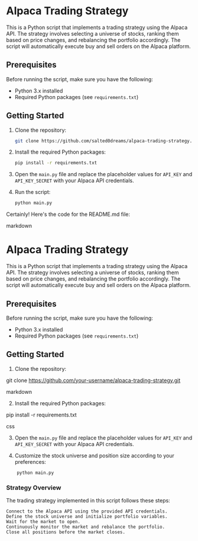 # Alpaca Trading Strategy

This is a Python script that implements a trading strategy using the Alpaca API. The strategy involves selecting a universe of stocks, ranking them based on price changes, and rebalancing the portfolio accordingly. The script will automatically execute buy and sell orders on the Alpaca platform.

## Prerequisites

Before running the script, make sure you have the following:

- Python 3.x installed
- Required Python packages (see `requirements.txt`)

## Getting Started

1. Clone the repository:

    ```bash
    git clone https://github.com/salted0dreams/alpaca-trading-strategy.git
    ```


2. Install the required Python packages:

    ```bash
    pip install -r requirements.txt
    ```


3. Open the `main.py` file and replace the placeholder values for `API_KEY` and `API_KEY_SECRET` with your Alpaca API credentials.


4. Run the script:

    ```bash
    python main.py
    ```

Certainly! Here's the code for the README.md file:

markdown

# Alpaca Trading Strategy

This is a Python script that implements a trading strategy using the Alpaca API. The strategy involves selecting a universe of stocks, ranking them based on price changes, and rebalancing the portfolio accordingly. The script will automatically execute buy and sell orders on the Alpaca platform.

## Prerequisites

Before running the script, make sure you have the following:

- Python 3.x installed
- Required Python packages (see `requirements.txt`)

## Getting Started

1. Clone the repository:

git clone https://github.com/your-username/alpaca-trading-strategy.git

markdown


2. Install the required Python packages:

pip install -r requirements.txt

css


3. Open the `main.py` file and replace the placeholder values for `API_KEY` and `API_KEY_SECRET` with your Alpaca API credentials.

4. Customize the stock universe and position size according to your preferences:

```
    python main.py
```


### Strategy Overview

The trading strategy implemented in this script follows these steps:

    Connect to the Alpaca API using the provided API credentials.
    Define the stock universe and initialize portfolio variables.
    Wait for the market to open.
    Continuously monitor the market and rebalance the portfolio.
    Close all positions before the market closes.